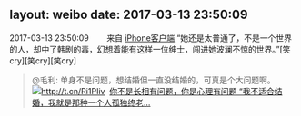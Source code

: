 layout: weibo
date: 2017-03-13 23:50:09
---
<meta name="referrer" content="no-referrer" />

2017-03-13 23:50:09  &nbsp;&nbsp;&nbsp;&nbsp;&nbsp;&nbsp; 来自 <a href="http://app.weibo.com/t/feed/9ksdit" rel="nofollow">iPhone客户端</a>
“她还是太普通了，不是一个世界的人，却中了韩剧的毒，幻想着能有这样一位绅士，闯进她波澜不惊的世界。”[笑cry][笑cry][笑cry]
>  @毛利: 单身不是问题，想结婚但一直没结婚的，可真是个大问题啊。http://t.cn/Ri1PIiv ​​​
[<img style="float: left;" src="http://r.sinaimg.cn/large/tc/mmbiz_qpic_cn/a62f68db1ff52bdb0997f4ec2679451d.jpg"/>你不是长相有问题，你是心理有问题
“我不适合结婚，我就是那种一个人孤独终老...](http://mp.weixin.qq.com/s?__biz=MzA4NTEwOTQ4Mg==&mid=2654318839&idx=1&sn=982c7ef71ff53cc633603388c4774d05)

